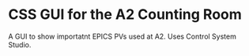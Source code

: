 CSS GUI for the A2 Counting Room
================================

 A GUI to show importatnt EPICS PVs used at A2.
 Uses Control System Studio.
